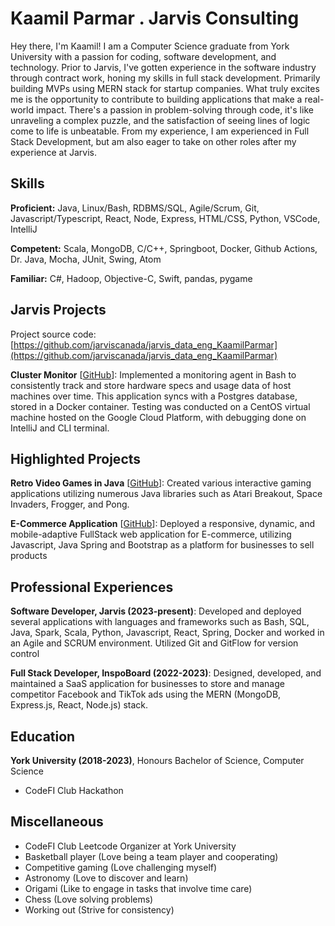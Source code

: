 # Kaamil Parmar . Jarvis Consulting

Hey there, I'm Kaamil! I am a Computer Science graduate from York University with a passion for coding, software development, and technology. Prior to Jarvis, I've gotten experience in the software industry through contract work, honing my skills in full stack development. Primarily building MVPs using MERN stack for startup companies. What truly excites me is the opportunity to contribute to building applications that make a real-world impact. There's a passion in problem-solving through code, it's like unraveling a complex puzzle, and the satisfaction of seeing lines of logic come to life is unbeatable. From my experience, I am experienced in Full Stack Development, but am also eager to take on other roles after my experience at Jarvis.

## Skills

**Proficient:** Java, Linux/Bash, RDBMS/SQL, Agile/Scrum, Git, Javascript/Typescript, React, Node, Express, HTML/CSS, Python, VSCode, IntelliJ

**Competent:** Scala, MongoDB, C/C++, Springboot, Docker, Github Actions, Dr. Java, Mocha, JUnit, Swing, Atom

**Familiar:** C#, Hadoop, Objective-C, Swift, pandas, pygame

## Jarvis Projects

Project source code: [https://github.com/jarviscanada/jarvis_data_eng_KaamilParmar](https://github.com/jarviscanada/jarvis_data_eng_KaamilParmar)


**Cluster Monitor** [[GitHub](https://github.com/jarviscanada/jarvis_data_eng_KaamilParmar/tree/masterhttps://github.com/jarviscanada/jarvis_data_eng_KaamilParmar/tree/main/linux_sql)]: Implemented a monitoring agent in Bash to consistently track and store hardware specs and usage data of host machines over time. This application syncs with a Postgres database, stored in a Docker container. Testing was conducted on a CentOS virtual machine hosted on the Google Cloud Platform, with debugging done on IntelliJ and CLI terminal.


## Highlighted Projects
**Retro Video Games in Java** [[GitHub](https://github.com/klparmar/Java-Projects)]: Created various interactive gaming applications utilizing numerous Java libraries such as Atari Breakout, Space Invaders, Frogger, and Pong.

**E-Commerce Application** [[GitHub](https://github.com/klparmar/react-ecomm-stripe-proj)]: Deployed a responsive, dynamic, and mobile-adaptive FullStack web application for E-commerce, utilizing Javascript, Java Spring and Bootstrap as a platform for businesses to sell products


## Professional Experiences

**Software Developer, Jarvis (2023-present)**: Developed and deployed several applications with languages and frameworks such as Bash, SQL, Java, Spark, Scala, Python, Javascript, React, Spring, Docker and worked in an Agile and SCRUM environment. Utilized Git and GitFlow for version control

**Full Stack Developer, InspoBoard (2022-2023)**: Designed, developed, and maintained a SaaS application for businesses to store and manage competitor Facebook and TikTok ads using the MERN (MongoDB, Express.js, React, Node.js) stack.


## Education
**York University (2018-2023)**, Honours Bachelor of Science, Computer Science
- CodeFI Club Hackathon


## Miscellaneous
- CodeFI Club Leetcode Organizer at York University
- Basketball player (Love being a team player and cooperating)
- Competitive gaming (Love challenging myself)
- Astronomy (Love to discover and learn)
- Origami (Like to engage in tasks that involve time care)
- Chess (Love solving problems)
- Working out (Strive for consistency)